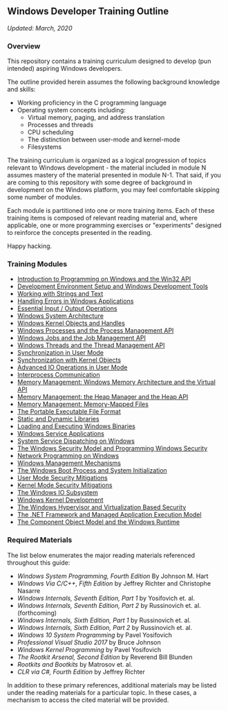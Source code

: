 ## Windows Developer Training Outline

_Updated: March, 2020_

### Overview

This repository contains a training curriculum designed to develop (pun intended) aspiring Windows developers.

The outline provided herein assumes the following background knowledge and skills:
- Working proficiency in the C programming language
- Operating system concepts including:
    - Virtual memory, paging, and address translation
    - Processes and threads
    - CPU scheduling
    - The distinction between user-mode and kernel-mode
    - Filesystems

The training curriculum is organized as a logical progression of topics relevant to Windows development - the material included in module N assumes mastery of the material presented in module N-1. That said, if you are coming to this repository with some degree of background in development on the Windows platform, you may feel comfortable skipping some number of modules. 

Each module is partitioned into one or more training items. Each of these training items is composed of relevant reading material and, where applicable, one or more programming exercises or "experiments" designed to reinforce the concepts presented in the reading.

Happy hacking.

### Training Modules

- [Introduction to Programming on Windows and the Win32 API](./introduction)
- [Development Environment Setup and Windows Development Tools](./development-environment)
- [Working with Strings and Text](./strings-and-text)
- [Handling Errors in Windows Applications](./error-handling)
- [Essential Input / Output Operations](./user-io)
- [Windows System Architecture](./system-architecture)
- [Windows Kernel Objects and Handles](./objects-and-handles)
- [Windows Processes and the Process Management API](./processes)
- [Windows Jobs and the Job Management API](./jobs)
- [Windows Threads and the Thread Management API](./threads)
- [Synchronization in User Mode](./user-synchronization)
- [Synchronization with Kernel Objects](./kernel-synchronization)
- [Advanced IO Operations in User Mode](./advanced-io)
- [Interprocess Communication](./interprocess-communication)
- [Memory Management: Windows Memory Architecture and the Virtual API](./memory-heap)
- [Memory Management: the Heap Manager and the Heap API](./memory-heap)
- [Memory Management: Memory-Mapped Files](./memory-mapped-files)
- [The Portable Executable File Format](./pe-format)
- [Static and Dynamic Libraries](./libraries)
- [Loading and Executing Windows Binaries](./loading-and-execution)
- [Windows Service Applications](./services)
- [System Service Dispatching on Windows](./system-service-dispatching)
- [The Windows Security Model and Programming Windows Security](./security-model)
- [Network Programming on Windows](./networking)
- [Windows Management Mechanisms](./management-mechanisms)
- [The Windows Boot Process and System Initialization](./boot-process)
- [User Mode Security Mitigations](./user-security-mitigations)
- [Kernel Mode Security Mitigations](./kernel-security-mitigations)
- [The Windows IO Subsystem](./io-subsystem)
- [Windows Kernel Development](./kernel-development)
- [The Windows Hypervisor and Virtualization Based Security](./virtualization)
- [The .NET Framework and Managed Application Execution Model](./dotnet)
- [The Component Object Model and the Windows Runtime](./windows-runtime)

### Required Materials

The list below enumerates the major reading materials referenced throughout this guide:

- _Windows System Programming, Fourth Edition_ By Johnson M. Hart
- _Windows Via C/C++, Fifth Edition_ by Jeffrey Richter and Christophe Nasarre
- _Windows Internals, Seventh Edition, Part 1_ by Yosifovich et. al.
- _Windows Internals, Seventh Edition, Part 2_ by Russinovich et. al. (forthcoming)
- _Windows Internals, Sixth Edition, Part 1_ by Russinovich et. al.
- _Windows Internals, Sixth Edition, Part 2_ by Russinovich et. al.
- _Windows 10 System Programming_ by Pavel Yosifovich
- _Professional Visual Studio 2017_ by Bruce Johnson
- _Windows Kernel Programming_ by Pavel Yosifovich
- _The Rootkit Arsenal, Second Edition_ by Reverend Bill Blunden
- _Rootkits and Bootkits_ by Matrosov et. al.
- _CLR via C#, Fourth Edition_ by Jeffrey Richter

In addition to these primary references, additional materials may be listed under the reading materials for a particular topic. In these cases, a mechanism to access the cited material will be provided.
